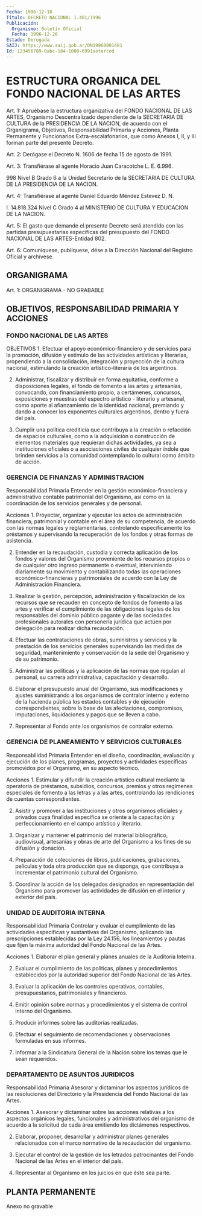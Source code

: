 ```yaml
---
Fecha: 1996-12-18
Título: DECRETO NACIONAL 1.481/1996
Publicación:
  Organismo: Boletín Oficial
  Fecha: 1996-12-26
Estado: Derogada
SAIJ: https://www.saij.gob.ar/DN19960001481
Id: 123456789-0abc-184-1000-6991soterced
---
```

# ESTRUCTURA ORGANICA DEL FONDO NACIONAL DE LAS ARTES

<a id="1"></a>
Art. 1:  Apruébase  la  estructura  organizativa  del  FONDO NACIONAL DE LAS ARTES, Organismo Descentralizado dependiente de  la SECRETARIA  DE  CULTURA  de la PRESIDENCIA DE LA NACION, de acuerdo con el Organigrama, Objetivos, Responsabilidad Primaria y Acciones, Planta  Permanente y Funcionarios  Extra-escalafonarios,  que  como Anexos  I,  II,  y  III  forman  parte  del  presente Decreto.

<a id="2"></a>
Art. 2: Derógase  el Decreto N. 1606 de fecha 15 de agosto de 1991.

<a id="3"></a>
Art. 3: Transfiérase al agente Horacio Juan Caracotche L. E. 6.996.

998 Nivel B Grado 6 a  la  Unidad  Secretario  de  la SECRETARIA DE CULTURA DE LA PRESIDENCIA DE LA NACION.

<a id="4"></a>
Art. 4: Transfiérase al agente Daniel Eduardo Méndez Estevez D. N.

I. 14.818.324 Nivel C Grado 4 al MINISTERIO DE CULTURA  Y EDUCACION DE LA NACION.

<a id="5"></a>
Art. 5: El gasto que demande el presente Decreto será atendido con las partidas presupuestarias específicas del presupuesto  del FONDO NACIONAL DE LAS ARTES-Entidad 802.

<a id="6"></a>
Art. 6: Comuníquese, publíquese, dése a la Dirección  Nacional del Registro  Oficial  y  archívese.

## ORGANIGRAMA

<a id="1"></a>
Art. 1: ORGANIGRAMA - NO GRABABLE

## OBJETIVOS, RESPONSABILIDAD PRIMARIA Y ACCIONES

### FONDO NACIONAL DE LAS ARTES

<a id="1"></a>
OBJETIVOS 1. Efectuar el apoyo económico-financiero y de servicios para la promoción, difusión y estímulo de las actividades  artísticas y literarias,  propendiendo a la consolidación, integración y proyección de la cultura nacional, estimulando la creación artístico-literaria de los argentinos.

2. Administrar, fiscalizar y distribuir en forma equitativa, conforme a disposiciones legales, el fondo de fomento a las artes y artesanías, convocando, con financiamiento propio, a certámenes, concursos, exposiciones y muestras del espectro artístico - literario y artesanal, como aporte al afianzamiento de la identidad nacional, premiando y dando a conocer los exponentes culturales argentinos, dentro y fuera del país.

3. Cumplir una política crediticia que contribuya a la creación o refacción de espacios culturales, como a la adquisición o construcción de elementos materiales que requieran dichas actividades, ya sea a instituciones oficiales o a asociaciones civiles de cualquier índole que brinden servicios a la comunidad contemplando lo cultural como ámbito de acción.

### GERENCIA DE FINANZAS Y ADMINISTRACION

<a id="2"></a>
Responsabilidad Primaria Entender en la gestión económico-financiera y administrativo contable patrimonial del Organismo, así como en la coordinación de los servicios generales y de personal.

Acciones 1. Proyectar, organizar y ejecutar los actos de administración financiera; patrimonial y contable en el área de su competencia, de acuerdo con las normas legales y reglamentarias, controlando específicamente los préstamos y supervisando la recuperación de los fondos y otras formas de asistencia.

2. Entender en la recaudación, custodia y correcta aplicación de los fondos y valores del Organismo proveniente de los recursos propios o de cualquier otro ingreso permanente o eventual, interviniendo diariamente su movimiento y contabilizando todas las operaciones económico-financieras y patrimoniales de acuerdo con la Ley de Administración Financiera.

3. Realizar la gestión, percepción, administración y fiscalización de los recursos que se recauden en concepto de fondos de fomento a las artes y verificar el cumplimiento de las obligaciones legales de los responsables del dominio público pagante y de las sociedades profesionales autorales con personería jurídica que actúen por delegación para realizar dicha recaudación.

4. Efectuar las contrataciones de obras, suministros y servicios y la prestación de los servicios generales supervisando las medidas de seguridad, mantenimiento y conservación de la sede del Organismo y de su patrimonio.

5. Administrar  las  políticas y la aplicación de las normas que regulan  al  personal, su carrera  administrativa,  capacitación  y desarrollo.

6. Elaborar el presupuesto anual del Organismo, sus modificaciones    y  ajustes  suministrando  a  los  organismos  de contralor interno y  externo  de  la  hacienda  pública los estados contables y de ejecución correspondientes, sobre  la  base  de  las afectaciones,  compromisos, imputaciones, liquidaciones y pagos que se lleven a cabo.

7. Representar  al Fondo ante los organismos de contralor externo.

### GERENCIA DE PLANEAMIENTO Y SERVICIOS CULTURALES

<a id="3"></a>
Responsabilidad Primaria Entender en el diseño,  coordinación, evaluación y ejecución de los planes, programas, proyectos  y  actividades específicas promovidos por el Organismo, en su aspecto técnico.

Acciones 1. Estimular y difundir la creación  artístico  cultural mediante la operatoria de préstamos, subsidios, concursos, premios  y  otros regímenes  especiales  de  fomento  a  las  letras  y  a las artes, controlando las rendiciones de cuentas correspondientes.

2.  Asistir  y  promover  a las instituciones y otros organismos oficiales y privados cuya finalidad  específica  se  oriente  a  la capacitación  y perfeccionamiento en el campo artístico y literario.

3. Organizar y mantener el patrimonio del material bibliográfico, audiovisual, artesanías  y  obras de arte del Organismo a los fines de su difusión y donación.

4.  Preparación  de  colecciones    de   libros,  publicaciones, grabaciones, películas y toda otra producción  que se disponga, que contribuya  a  incrementar  el  patrimonio cultural  del  Organismo.

5. Coordinar la acción de los delegados designados en representación  del  Organismo para  promover  las  actividades  de difusión en el interior y exterior del país.

### UNIDAD DE AUDITORIA INTERNA

<a id="4"></a>
Responsabilidad Primaria Controlar y evaluar el  cumplimiento de las actividades específicas y  sustantivas  del  Organismo,    aplicando    las  prescripciones establecidas por la Ley 24.156, los lineamientos y pautas que fijen la máxima autoridad del Fondo Nacional de las Artes.

Acciones 1. Elaborar  el plan general y planes anuales de  la  Auditoría Interna.

2. Evaluar el cumplimiento de las políticas, planes y procedimientos establecidos  por  la  autoridad  superior del Fondo Nacional de las Artes.

3. Evaluar la aplicación de los controles operativos,  contables, presupuestarios, patrimoniales y financieros.

4. Emitir opinión sobre normas y procedimientos y el sistema  de control interno del Organismo.

5. Producir informes sobre las auditorías realizadas.

6. Efectuar  el  seguimiento  de recomendaciones y observaciones formuladas en sus informes.

7. Informar a la Sindicatura General de la Nación sobre los temas que le sean requeridos.

### DEPARTAMENTO DE ASUNTOS JURIDICOS

<a id="5"></a>
Responsabilidad Primaria Asesorar y dictaminar los aspectos  jurídicos  de  las resoluciones del  Directorio  y la Presidencia del Fondo Nacional de  las  Artes.

Acciones 1. Asesorar y dictaminar  sobre  las  acciones  relativas  a  los aspectos  orgánicos  legales,  funcionales  y  administrativos  del organismo  de  acuerdo  a  la  solicitud de cada área emitiendo los dictámenes respectivos.

2. Elaborar, proponer, desarrollar y administrar planes generales relacionados con el marco normativo de la recaudación del organismo.

3. Ejecutar el control de la gestión de los letrados patrocinantes del Fondo Nacional  de  las  Artes en el interior del país.

4. Representar al Organismo en los juicios  en que éste sea parte.

## PLANTA PERMANENTE

<a id="1"></a>
Anexo no gravable